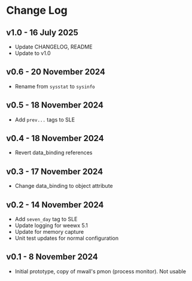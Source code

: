 # Change Log

## v1.0 - 16 July 2025
- Update CHANGELOG, README
- Update to v1.0

## v0.6 - 20 November 2024
- Rename from `sysstat` to `sysinfo`

## v0.5 - 18 November 2024
- Add `prev...` tags to SLE

## v0.4 - 18 November 2024
- Revert data_binding references

## v0.3 - 17 November 2024
- Change data_binding to object attribute

## v0.2 - 14 November 2024
- Add `seven_day` tag to SLE
- Update logging for weewx 5.1
- Update for memory capture
- Unit test updates for normal configuration

## v0.1 - 8 November 2024
- Initial prototype, copy of mwall's pmon (process monitor). Not usable
